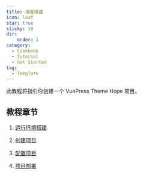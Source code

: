 ```yaml
---
title: 博客搭建
icon: leaf
star: true
sticky: 10
dir:
    order: 1
category:
  - Cookbook
  - Tutorial
  - Get Started
tag:
  - Template
---
```


此教程将指引你创建一个 VuePress Theme Hope 项目。

<!-- more -->
## 教程章节

1. [运行环境搭建](env.md)

1. [创建项目](create.md)

1. [配置项目](config.md)

1. [项目部署](deploy.md)


